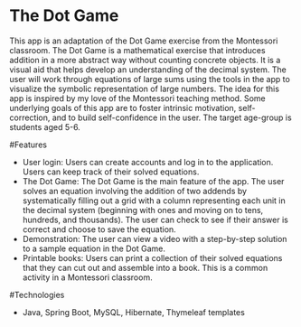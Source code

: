 # The Dot Game
This app is an adaptation of the Dot Game exercise from the Montessori classroom. The Dot Game is a mathematical exercise that introduces addition in a more abstract way without counting concrete objects. It is a visual aid that helps develop an understanding of the decimal system. The user will work through equations of large sums using the tools in the app to visualize the symbolic representation of large numbers. The idea for this app is inspired by my love of the Montessori teaching method. Some underlying goals of this app are to foster intrinsic motivation, self-correction, and to build self-confidence in the user. The target age-group is students aged 5-6.

#Features
* User login: Users can create accounts and log in to the application. Users can keep track of their solved equations. 
* The Dot Game: The Dot Game is the main feature of the app. The user solves an equation involving the addition of two addends by systematically filling out a grid with a column representing each unit in the decimal system (beginning with ones and moving on to tens, hundreds, and thousands). The user can check to see if their answer is correct and choose to save the equation.
* Demonstration: The user can view a video with a step-by-step solution to a sample equation in the Dot Game.
* Printable books: Users can print a collection of their solved equations that they can cut out and assemble into a book. This is a common activity in a Montessori classroom.

#Technologies
* Java, Spring Boot, MySQL, Hibernate, Thymeleaf templates
